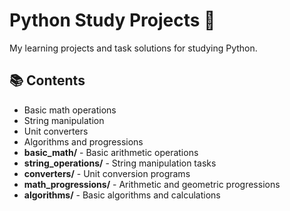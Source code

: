 # Python Study Projects 🐍

My learning projects and task solutions for studying Python.

## 📚 Contents
- Basic math operations
- String manipulation
- Unit converters
- Algorithms and progressions
- **basic_math/** - Basic arithmetic operations
- **string_operations/** - String manipulation tasks
- **converters/** - Unit conversion programs
- **math_progressions/** - Arithmetic and geometric progressions
- **algorithms/** - Basic algorithms and calculations